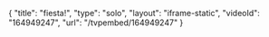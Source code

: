 {
    "title": "fiesta!",
    "type": "solo",
    "layout": "iframe-static",
    "videoId": "164949247",
    "url": "\/tvpembed\/164949247"
}